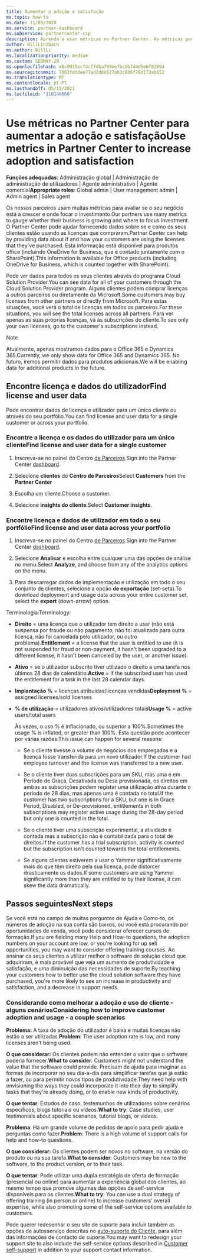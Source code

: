 ```yaml
---
title: Aumentar a adoção e satisfação
ms.topic: how-to
ms.date: 11/03/2020
ms.service: partner-dashboard
ms.subservice: partnercenter-csp
description: Aprenda a usar métricas no Partner Center. As métricas podem mostrar se o seu negócio está a crescer, como os clientes usam as suas licenças e onde se concentram no investimento.
author: BillLinzbach
ms.author: BillLi
ms.localizationpriority: medium
ms.custom: SEOMAY.20
ms.openlocfilehash: e8c0935ecf4cf7dba799eefbcbb74ed5e6702994
ms.sourcegitcommit: 7063fdddee77ad2d8e627ab3c806f76d173ab652
ms.translationtype: MT
ms.contentlocale: pt-PT
ms.lasthandoff: 05/19/2021
ms.locfileid: "110146668"
---
```

# <a name="use-metrics-in-partner-center-to-increase-adoption-and-satisfaction"></a><span data-ttu-id="ad3f1-104">Use métricas no Partner Center para aumentar a adoção e satisfação</span><span class="sxs-lookup"><span data-stu-id="ad3f1-104">Use metrics in Partner Center to increase adoption and satisfaction</span></span>

<span data-ttu-id="ad3f1-105">**Funções adequadas**: Administração global | Administração de administração de utilizadores | Agente administrativo | Agente comercial</span><span class="sxs-lookup"><span data-stu-id="ad3f1-105">**Appropriate roles**: Global admin | User management admin | Admin agent | Sales agent</span></span>

<span data-ttu-id="ad3f1-106">Os nossos parceiros usam muitas métricas para avaliar se o seu negócio está a crescer e onde focar o investimento.</span><span class="sxs-lookup"><span data-stu-id="ad3f1-106">Our partners use many metrics to gauge whether their business is growing and where to focus investment.</span></span> <span data-ttu-id="ad3f1-107">O Partner Center pode ajudar fornecendo dados sobre se e como os seus clientes estão usando as licenças que compraram.</span><span class="sxs-lookup"><span data-stu-id="ad3f1-107">Partner Center can help by providing data about if and how your customers are using the licenses that they've purchased.</span></span> <span data-ttu-id="ad3f1-108">Esta informação está disponível para produtos office (incluindo OneDrive for Business, que é contado juntamente com o SharePoint).</span><span class="sxs-lookup"><span data-stu-id="ad3f1-108">This information is available for Office products (including OneDrive for Business, which is counted together with SharePoint).</span></span>

<span data-ttu-id="ad3f1-109">Pode ver dados para todos os seus clientes através do programa Cloud Solution Provider.</span><span class="sxs-lookup"><span data-stu-id="ad3f1-109">You can see data for all of your customers through the Cloud Solution Provider program.</span></span> <span data-ttu-id="ad3f1-110">Alguns clientes podem comprar licenças a outros parceiros ou diretamente da Microsoft.</span><span class="sxs-lookup"><span data-stu-id="ad3f1-110">Some customers may buy licenses from other partners or directly from Microsoft.</span></span> <span data-ttu-id="ad3f1-111">Para estas situações, você verá o total de licenças em todos os parceiros.</span><span class="sxs-lookup"><span data-stu-id="ad3f1-111">For these situations, you will see the total licenses across all partners.</span></span> <span data-ttu-id="ad3f1-112">Para ver apenas as suas próprias licenças, vá às subscrições do cliente.</span><span class="sxs-lookup"><span data-stu-id="ad3f1-112">To see only your own licenses, go to the customer's subscriptions instead.</span></span>

> [!NOTE]  
> <span data-ttu-id="ad3f1-113">Atualmente, apenas mostramos dados para o Office 365 e Dynamics 365.</span><span class="sxs-lookup"><span data-stu-id="ad3f1-113">Currently, we only show data for Office 365 and Dynamics 365.</span></span> <span data-ttu-id="ad3f1-114">No futuro, iremos permitir dados para produtos adicionais.</span><span class="sxs-lookup"><span data-stu-id="ad3f1-114">We will be enabling data for additional products in the future.</span></span>

## <a name="find-license-and-user-data"></a><span data-ttu-id="ad3f1-115">Encontre licença e dados do utilizador</span><span class="sxs-lookup"><span data-stu-id="ad3f1-115">Find license and user data</span></span>

<span data-ttu-id="ad3f1-116">Pode encontrar dados de licença e utilizador para um único cliente ou através do seu portfólio.</span><span class="sxs-lookup"><span data-stu-id="ad3f1-116">You can find license and user data for a single customer or across your portfolio.</span></span>

### <a name="find-license-and-user-data-for-a-single-customer"></a><span data-ttu-id="ad3f1-117">Encontre a licença e os dados do utilizador para um único cliente</span><span class="sxs-lookup"><span data-stu-id="ad3f1-117">Find license and user data for a single customer</span></span>

1. <span data-ttu-id="ad3f1-118">Inscreva-se no painel do Centro [de Parceiros](https://partner.microsoft.com/dashboard).</span><span class="sxs-lookup"><span data-stu-id="ad3f1-118">Sign into the Partner Center [dashboard](https://partner.microsoft.com/dashboard).</span></span>

2. <span data-ttu-id="ad3f1-119">Selecione **clientes** do **Centro de Parceiros**</span><span class="sxs-lookup"><span data-stu-id="ad3f1-119">Select **Customers** from the **Partner Center**</span></span>

3. <span data-ttu-id="ad3f1-120">Escolha um cliente.</span><span class="sxs-lookup"><span data-stu-id="ad3f1-120">Choose a customer.</span></span>

4. <span data-ttu-id="ad3f1-121">Selecione **insights do cliente**.</span><span class="sxs-lookup"><span data-stu-id="ad3f1-121">Select **Customer insights**.</span></span>

### <a name="find-license-and-user-data-across-your-portfolio"></a><span data-ttu-id="ad3f1-122">Encontre licença e dados de utilizador em todo o seu portfólio</span><span class="sxs-lookup"><span data-stu-id="ad3f1-122">Find license and user data across your portfolio</span></span>

1. <span data-ttu-id="ad3f1-123">Inscreva-se no painel do Centro [de Parceiros](https://partner.microsoft.com/dashboard).</span><span class="sxs-lookup"><span data-stu-id="ad3f1-123">Sign into the Partner Center [dashboard](https://partner.microsoft.com/dashboard).</span></span>

2. <span data-ttu-id="ad3f1-124">Selecione **Analisar** e escolha entre qualquer uma das opções de análise no menu.</span><span class="sxs-lookup"><span data-stu-id="ad3f1-124">Select **Analyze**, and choose from any of the analytics options on the menu.</span></span>

3. <span data-ttu-id="ad3f1-125">Para descarregar dados de implementação e utilização em todo o seu conjunto de clientes, selecione a opção **de exportação** (set-seta).</span><span class="sxs-lookup"><span data-stu-id="ad3f1-125">To download deployment and usage data across your entire customer set, select the **export** (down-arrow) option.</span></span>

<span data-ttu-id="ad3f1-126">Terminologia:</span><span class="sxs-lookup"><span data-stu-id="ad3f1-126">Terminology:</span></span>

- <span data-ttu-id="ad3f1-127">**Direito** = uma licença que o utilizador tem direito a usar (não está suspensa por fraude ou não pagamento, não foi atualizada para outra licença, não foi cancelada pelo utilizador, ou outro problema).</span><span class="sxs-lookup"><span data-stu-id="ad3f1-127">**Entitlement** = a license that the user is entitled to use (it is not suspended for fraud or non-payment, it hasn't been upgraded to a different license, it hasn't been canceled by the user, or another issue).</span></span>

- <span data-ttu-id="ad3f1-128">**Ativo** = se o utilizador subscrito tiver utilizado o direito a uma tarefa nos últimos 28 dias de calendário.</span><span class="sxs-lookup"><span data-stu-id="ad3f1-128">**Active** = if the subscribed user has used the entitlement for a task in the last 28 calendar days.</span></span>

- <span data-ttu-id="ad3f1-129">**Implantação %** = licenças atribuídas/licenças vendidas</span><span class="sxs-lookup"><span data-stu-id="ad3f1-129">**Deployment %** = assigned licenses/sold licenses</span></span>

- <span data-ttu-id="ad3f1-130">**% de utilização** = utilizadores ativos/utilizadores totais</span><span class="sxs-lookup"><span data-stu-id="ad3f1-130">**Usage %** = active users/total users</span></span>

   <span data-ttu-id="ad3f1-131">Às vezes, o uso % é inflacionado, ou superior a 100%.</span><span class="sxs-lookup"><span data-stu-id="ad3f1-131">Sometimes the usage % is inflated, or greater than 100%.</span></span> <span data-ttu-id="ad3f1-132">Esta questão pode acontecer por várias razões:</span><span class="sxs-lookup"><span data-stu-id="ad3f1-132">This issue can happen for several reasons:</span></span>

  - <span data-ttu-id="ad3f1-133">Se o cliente tivesse o volume de negócios dos empregados e a licença fosse transferida para um novo utilizador.</span><span class="sxs-lookup"><span data-stu-id="ad3f1-133">If the customer had employee turnover and the license was transferred to a new user.</span></span>

  - <span data-ttu-id="ad3f1-134">Se o cliente tiver duas subscrições para um SKU, mas uma é em Período de Graça, Desativada ou Desa provisionada, os direitos em ambas as subscrições podem registar uma utilização ativa durante o período de 28 dias, mas apenas uma é contada no total.</span><span class="sxs-lookup"><span data-stu-id="ad3f1-134">If the customer has two subscriptions for a SKU, but one is In Grace Period, Disabled, or De-provisioned, entitlements in both subscriptions may register active usage during the 28-day period but only one is counted in the total.</span></span>

  - <span data-ttu-id="ad3f1-135">Se o cliente tiver uma subscrição experimental, a atividade é contada mas a subscrição não é contabilizada para o total de direitos.</span><span class="sxs-lookup"><span data-stu-id="ad3f1-135">If the customer has a trial subscription, activity is counted but the subscription isn't counted towards the total entitlements.</span></span>

  - <span data-ttu-id="ad3f1-136">Se alguns clientes estiverem a usar o Yammer significativamente mais do que têm direito pela sua licença, pode distorcer drasticamente os dados.</span><span class="sxs-lookup"><span data-stu-id="ad3f1-136">If some customers are using Yammer significantly more than they are entitled to by their license, it can skew the data dramatically.</span></span>

## <a name="next-steps"></a><span data-ttu-id="ad3f1-137">Passos seguintes</span><span class="sxs-lookup"><span data-stu-id="ad3f1-137">Next steps</span></span>

<span data-ttu-id="ad3f1-138">Se você está no campo de muitas perguntas de Ajuda e Como-to, os números de adoção na sua conta são baixos, ou você está procurando por oportunidades de venda, você pode considerar oferecer cursos de formação.</span><span class="sxs-lookup"><span data-stu-id="ad3f1-138">If you are fielding many Help and How-to questions, the adoption numbers on your account are low, or you're looking for up sell opportunities, you may want to consider offering training courses.</span></span> <span data-ttu-id="ad3f1-139">Ao ensinar os seus clientes a utilizar melhor o software de solução cloud que adquiriram, é mais provável que veja um aumento de produtividade e satisfação, e uma diminuição das necessidades de suporte.</span><span class="sxs-lookup"><span data-stu-id="ad3f1-139">By teaching your customers how to better use the cloud solution software they have purchased, you're more likely to see an increase in productivity and satisfaction, and a decrease in support needs.</span></span>

### <a name="considering-how-to-improve-customer-adoption-and-usage---a-couple-scenarios"></a><span data-ttu-id="ad3f1-140">Considerando como melhorar a adoção e uso do cliente - alguns cenários</span><span class="sxs-lookup"><span data-stu-id="ad3f1-140">Considering how to improve customer adoption and usage - a couple scenarios</span></span>

<span data-ttu-id="ad3f1-141">**Problema:** A taxa de adoção do utilizador é baixa e muitas licenças não estão a ser utilizadas.</span><span class="sxs-lookup"><span data-stu-id="ad3f1-141">**Problem**: The user adoption rate is low, and many licenses aren't being used.</span></span>

<span data-ttu-id="ad3f1-142">**O que considerar:** Os clientes podem não entender o valor que o software poderia fornecer.</span><span class="sxs-lookup"><span data-stu-id="ad3f1-142">**What to consider**: Customers might not understand the value that the software could provide.</span></span> <span data-ttu-id="ad3f1-143">Precisam de ajuda para imaginar as formas de incorporar no seu dia-a-dia para simplificar tarefas que já estão a fazer, ou para permitir novos tipos de produtividade.</span><span class="sxs-lookup"><span data-stu-id="ad3f1-143">They need help with envisioning the ways they could incorporate it into their day to simplify tasks that they're already doing, or to enable new kinds of productivity.</span></span>

<span data-ttu-id="ad3f1-144">**O que tentar**: Estudos de caso, testemunhos de utilizadores sobre cenários específicos, blogs tutoriais ou vídeos.</span><span class="sxs-lookup"><span data-stu-id="ad3f1-144">**What to try**: Case studies, user testimonials about specific scenarios, tutorial blogs, or videos.</span></span>

<span data-ttu-id="ad3f1-145">**Problema**: Há um grande volume de pedidos de apoio para pedir ajuda e perguntas como fazer.</span><span class="sxs-lookup"><span data-stu-id="ad3f1-145">**Problem**: There is a high volume of support calls for help and how-to questions.</span></span>

<span data-ttu-id="ad3f1-146">**O que considerar:** Os clientes podem ser novos no software, na versão do produto ou na sua tarefa.</span><span class="sxs-lookup"><span data-stu-id="ad3f1-146">**What to consider**: Customers may be new to the software, to the product version, or to their task.</span></span>

<span data-ttu-id="ad3f1-147">**O que tentar**: Pode utilizar uma dupla estratégia de oferta de formação (presencial ou online) para aumentar a experiência global dos clientes, ao mesmo tempo que promove algumas das opções de self-service disponíveis para os clientes.</span><span class="sxs-lookup"><span data-stu-id="ad3f1-147">**What to try**: You can use a dual strategy of offering training (in person or online) to increase customers' overall expertise, while also promoting some of the self-service options available to customers.</span></span>

<span data-ttu-id="ad3f1-148">Pode querer redesenhar o seu site de suporte para incluir também as opções de autosserviço descritas no [auto-suporte do Cliente,](customer-self-support.md) para além das informações de contacto de suporte.</span><span class="sxs-lookup"><span data-stu-id="ad3f1-148">You may want to redesign your support site to also include the self-service options described in [Customer self-support](customer-self-support.md) in addition to your support contact information.</span></span>

